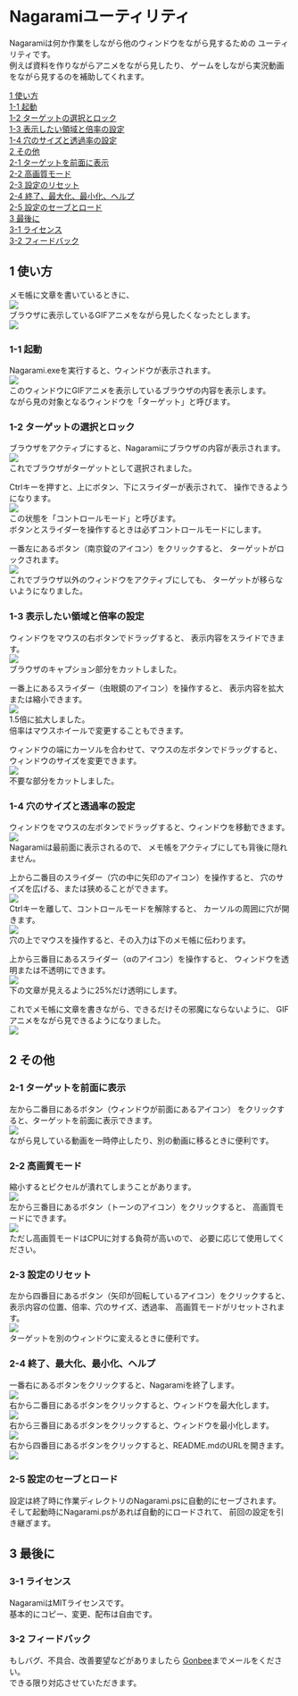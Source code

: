 # Nagaramiユーティリティ
Nagaramiは何か作業をしながら他のウィンドウをながら見するための
ユーティリティです。  
例えば資料を作りながらアニメをながら見したり、
ゲームをしながら実況動画をながら見するのを補助してくれます。  

[1 使い方](#1)  
[1-1 起動](#1-1)  
[1-2 ターゲットの選択とロック](#1-2)  
[1-3 表示したい領域と倍率の設定](#1-3)  
[1-4 穴のサイズと透過率の設定](#1-4)  
[2 その他](#2)  
[2-1 ターゲットを前面に表示](#2-1)  
[2-2 高画質モード](#2-2)  
[2-3 設定のリセット](#2-3)  
[2-4 終了、最大化、最小化、ヘルプ](#2-4)  
[2-5 設定のセーブとロード](#2-5)  
[3 最後に](#3)  
[3-1 ライセンス](#3-1)  
[3-2 フィードバック](#3-2)  

## <a name="1">1 使い方</a>
メモ帳に文章を書いているときに、  
![](rc/readme01.png)  
ブラウザに表示しているGIFアニメをながら見したくなったとします。  
![](rc/readme02.png)  

### <a name="1-1">1-1 起動</a>
Nagarami.exeを実行すると、ウィンドウが表示されます。  
![](rc/readme03.png)  
このウィンドウにGIFアニメを表示しているブラウザの内容を表示します。  
ながら見の対象となるウィンドウを「ターゲット」と呼びます。  

### <a name="1-2">1-2 ターゲットの選択とロック</a>
ブラウザをアクティブにすると、Nagaramiにブラウザの内容が表示されます。  
![](rc/readme04.png)  
これでブラウザがターゲットとして選択されました。  

Ctrlキーを押すと、上にボタン、下にスライダーが表示されて、
操作できるようになります。  
![](rc/readme05.png)  
この状態を「コントロールモード」と呼びます。  
ボタンとスライダーを操作するときは必ずコントロールモードにします。  

一番左にあるボタン（南京錠のアイコン）をクリックすると、
ターゲットがロックされます。  
![](rc/readme06.png)  
これでブラウザ以外のウィンドウをアクティブにしても、
ターゲットが移らないようになりました。  

### <a name="1-3">1-3 表示したい領域と倍率の設定</a>
ウィンドウをマウスの右ボタンでドラッグすると、
表示内容をスライドできます。  
![](rc/readme07.png)  
ブラウザのキャプション部分をカットしました。  

一番上にあるスライダー（虫眼鏡のアイコン）を操作すると、
表示内容を拡大または縮小できます。  
![](rc/readme08.png)  
1.5倍に拡大しました。  
倍率はマウスホイールで変更することもできます。  

ウィンドウの端にカーソルを合わせて、マウスの左ボタンでドラッグすると、
ウィンドウのサイズを変更できます。  
![](rc/readme09.png)  
不要な部分をカットしました。  

### <a name="1-4">1-4 穴のサイズと透過率の設定</a>
ウィンドウをマウスの左ボタンでドラッグすると、ウィンドウを移動できます。  
![](rc/readme10.png)  
Nagaramiは最前面に表示されるので、
メモ帳をアクティブにしても背後に隠れません。  

上から二番目のスライダー（穴の中に矢印のアイコン）を操作すると、
穴のサイズを広げる、または狭めることができます。  
![](rc/readme11.png)  
Ctrlキーを離して、コントロールモードを解除すると、
カーソルの周囲に穴が開きます。  
![](rc/readme12.png)  
穴の上でマウスを操作すると、その入力は下のメモ帳に伝わります。  

上から三番目にあるスライダー（αのアイコン）を操作すると、
ウィンドウを透明または不透明にできます。  
![](rc/readme13.png)  
下の文章が見えるように25%だけ透明にします。  

これでメモ帳に文章を書きながら、できるだけその邪魔にならないように、
GIFアニメをながら見できるようになりました。  
![](rc/readme14.png)  

## <a name="2">2 その他</a>

### <a name="2-1">2-1 ターゲットを前面に表示</a>
左から二番目にあるボタン（ウィンドウが前面にあるアイコン）
をクリックすると、ターゲットを前面に表示できます。  
![](rc/readme15.png)  
ながら見している動画を一時停止したり、別の動画に移るときに便利です。  

### <a name="2-2">2-2 高画質モード</a>
縮小するとピクセルが潰れてしまうことがあります。  
![](rc/readme16.png)  
左から三番目にあるボタン（トーンのアイコン）をクリックすると、
高画質モードにできます。  
![](rc/readme17.png)  
ただし高画質モードはCPUに対する負荷が高いので、
必要に応じて使用してください。  

### <a name="2-3">2-3 設定のリセット</a>
左から四番目にあるボタン（矢印が回転しているアイコン）をクリックすると、
表示内容の位置、倍率、穴のサイズ、透過率、
高画質モードがリセットされます。  
![](rc/readme18.png)  
ターゲットを別のウィンドウに変えるときに便利です。  

### <a name="2-4">2-4 終了、最大化、最小化、ヘルプ</a>
一番右にあるボタンをクリックすると、Nagaramiを終了します。  
![](rc/readme19.png)  
右から二番目にあるボタンをクリックすると、ウィンドウを最大化します。  
![](rc/readme20.png)  
右から三番目にあるボタンをクリックすると、ウィンドウを最小化します。  
![](rc/readme21.png)  
右から四番目にあるボタンをクリックすると、README.mdのURLを開きます。  
![](rc/readme22.png)  

### <a name="2-5">2-5 設定のセーブとロード</a>
設定は終了時に作業ディレクトリのNagarami.psに自動的にセーブされます。  
そして起動時にNagarami.psがあれば自動的にロードされて、
前回の設定を引き継ぎます。  

## <a name="3">3 最後に</a>

### <a name="3-1">3-1 ライセンス</a>
NagaramiはMITライセンスです。  
基本的にコピー、変更、配布は自由です。  

### <a name="3-2">3-2 フィードバック</a>
もしバグ、不具合、改善要望などがありましたら
[Gonbee](<mailto:gonbee2017@outlook.jp>)までメールをください。  
できる限り対応させていただきます。  
